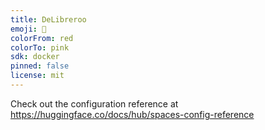 ```yaml
---
title: DeLibreroo
emoji: 🐠
colorFrom: red
colorTo: pink
sdk: docker
pinned: false
license: mit
---
```


Check out the configuration reference at https://huggingface.co/docs/hub/spaces-config-reference
